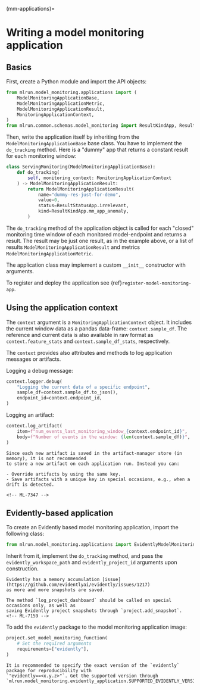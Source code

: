 (mm-applications)=
# Writing a model monitoring application

## Basics

First, create a Python module and import the API objects:

```py
from mlrun.model_monitoring.applications import (
    ModelMonitoringApplicationBase,
    ModelMonitoringApplicationMetric,
    ModelMonitoringApplicationResult,
    MonitoringApplicationContext,
)
from mlrun.common.schemas.model_monitoring import ResultKindApp, ResultStatusApp
```

Then, write the application itself by inheriting from the `ModelMonitoringApplicationBase` base class.
You have to implement the `do_tracking` method.
Here is a "dummy" app that returns a constant result for each monitoring window:

```py
class ServingMonitoring(ModelMonitoringApplicationBase):
    def do_tracking(
        self, monitoring_context: MonitoringApplicationContext
    ) -> ModelMonitoringApplicationResult:
        return ModelMonitoringApplicationResult(
            name="dummy-res-just-for-demo",
            value=0,
            status=ResultStatusApp.irrelevant,
            kind=ResultKindApp.mm_app_anomaly,
        )
```

The `do_tracking` method of the application object is called for each "closed" monitoring time window
of each monitored model-endpoint and returns a result.
The result may be just one result, as in the example above, or a list of results
`ModelMonitoringApplicationResult` and metrics `ModelMonitoringApplicationMetric`.

The application class may implement a custom `__init__` constructor with arguments.

To register and deploy the application see {ref}`register-model-monitoring-app`.

## Using the application context

The `context` argument is a `MonitoringApplicationContext` object.
It includes the current window data as a pandas data-frame: `context.sample_df`.
The reference and current data is also available in raw format as `context.feature_stats`
and `context.sample_df_stats`, respectively.

The `context` provides also attributes and methods to log application messages or artifacts.

Logging a debug message:

```py
context.logger.debug(
    "Logging the current data of a specific endpoint",
    sample_df=context.sample_df.to_json(),
    endpoint_id=context.endpoint_id,
)
```

Logging an artifact:

```py
context.log_artifact(
    item=f"num_events_last_monitoring_window_{context.endpoint_id}",
    body=f"Number of events in the window: {len(context.sample_df)}",
)
```

```{caution}
Since each new artifact is saved in the artifact-manager store (in memory), it is not recommended
to store a new artifact on each application run. Instead you can:

- Override artifacts by using the same key.
- Save artifacts with a unique key in special occasions, e.g., when a drift is detected.

<!-- ML-7347 -->
```

## Evidently-based application

To create an Evidently based model monitoring application, import the following class:

```py
from mlrun.model_monitoring.applications import EvidentlyModelMonitoringApplicationBase
```

Inherit from it, implement the `do_tracking` method, and pass the `evidently_workspace_path` and
`evidently_project_id` arguments upon construction.

```{caution}
Evidently has a memory accumulation [issue](https://github.com/evidentlyai/evidently/issues/1217)
as more and more snapshots are saved.

The method `log_project_dashboard` should be called on special occasions only, as well as
saving Evidently project snapshots through `project.add_snapshot`.
<!-- ML-7159 -->
```

To add the `evidently` package to the model monitoring application image:

```py
project.set_model_monitoring_function(
    # Set the required arguments
    requirements=["evidently"],
)
```

```{note}
It is recommended to specify the exact version of the `evidently` package for reproducibility with
`"evidently==<x.y.z>"`. Get the supported version through
`mlrun.model_monitoring.evidently_application.SUPPORTED_EVIDENTLY_VERSION`.
```
